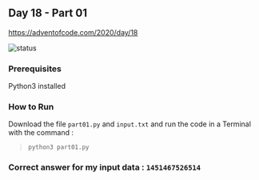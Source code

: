 ## Day 18 - Part 01
https://adventofcode.com/2020/day/18

![status](https://img.shields.io/badge/build-passing-green)

### Prerequisites
Python3 installed

### How to Run 
Download the file ```part01.py``` and ```input.txt``` and run the code in a Terminal with the command :

> ```python3 part01.py```


### Correct answer for my input data : `1451467526514`
